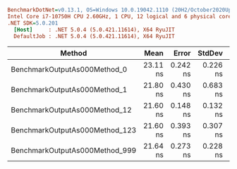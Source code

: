 ``` ini

BenchmarkDotNet=v0.13.1, OS=Windows 10.0.19042.1110 (20H2/October2020Update)
Intel Core i7-10750H CPU 2.60GHz, 1 CPU, 12 logical and 6 physical cores
.NET SDK=5.0.201
  [Host]     : .NET 5.0.4 (5.0.421.11614), X64 RyuJIT
  DefaultJob : .NET 5.0.4 (5.0.421.11614), X64 RyuJIT


```
|                         Method |     Mean |    Error |   StdDev |  Gen 0 | Allocated |
|------------------------------- |---------:|---------:|---------:|-------:|----------:|
|   BenchmarkOutputAs000Method_0 | 23.11 ns | 0.242 ns | 0.226 ns | 0.0102 |      64 B |
|   BenchmarkOutputAs000Method_1 | 21.80 ns | 0.430 ns | 0.683 ns | 0.0102 |      64 B |
|  BenchmarkOutputAs000Method_12 | 21.60 ns | 0.148 ns | 0.132 ns | 0.0102 |      64 B |
| BenchmarkOutputAs000Method_123 | 21.60 ns | 0.393 ns | 0.307 ns | 0.0102 |      64 B |
| BenchmarkOutputAs000Method_999 | 21.64 ns | 0.273 ns | 0.228 ns | 0.0102 |      64 B |
